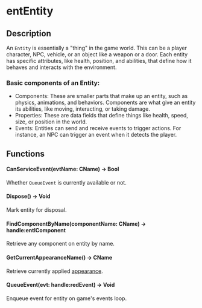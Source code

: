 # entEntity

## Description

An `Entity` is essentially a "thing" in the game world. This can be a player character, NPC, vehicle, or an object like a weapon or a door. Each entity has specific attributes, like health, position, and abilities, that define how it behaves and interacts with the environment.

### **Basic components of an Entity:**

* Components: These are smaller parts that make up an entity, such as physics, animations, and behaviors. Components are what give an entity its abilities, like moving, interacting, or taking damage.
* Properties: These are data fields that define things like health, speed, size, or position in the world.
* Events: Entities can send and receive events to trigger actions. For instance, an NPC can trigger an event when it detects the player.

## Functions

#### CanServiceEvent(evtName: CName) -> Bool

Whether `QueueEvent` is currently available or not.

#### Dispose() -> Void

Mark entity for disposal.

#### FindComponentByName(componentName: CName) -> handle:entIComponent

Retrieve any component on entity by name.

#### GetCurrentAppearanceName() -> CName

Retrieve currently applied [appearance](https://wiki.redmodding.org/cyberpunk-2077-modding/for-mod-creators-theory/files-and-what-they-do/appearance-.app-files).

#### QueueEvent(evt: handle:redEvent) -> Void

Enqueue event for entity on game's events loop.
